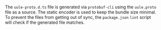 The `uule-proto.d.ts` file is generated via `protobuf-cli` using the `uule.proto` file as a source. The static encoder is used to keep the bundle size minimal. To prevent the files from getting out of sync, the `package.json` `lint` script will check if the generated file matches.
